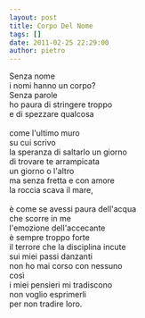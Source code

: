 ```yaml
---
layout: post
title: Corpo Del Nome
tags: []
date: 2011-02-25 22:29:00
author: pietro
---
```

<div dir="ltr" style="text-align: left">Senza nome<br/>i nomi hanno un corpo?<br/>Senza parole<br/>ho paura di stringere troppo<br/>e di spezzare qualcosa<br/><br/>come l'ultimo muro<br/>su cui scrivo<br/>la speranza di saltarlo un giorno<br/>di trovare te arrampicata<br/>un giorno o l'altro<br/>ma senza fretta e con amore<br/>la roccia scava il mare,<br/><br/>è come se avessi paura dell'acqua<br/>che scorre in me<br/>l'emozione dell'accecante<br/>è sempre troppo forte<br/>il terrore che la disciplina incute<br/>sui miei passi danzanti<br/>non ho mai corso con nessuno<br/>così<br/>i miei pensieri mi tradiscono<br/>non voglio esprimerli<br/>per non tradire loro.<br/>
